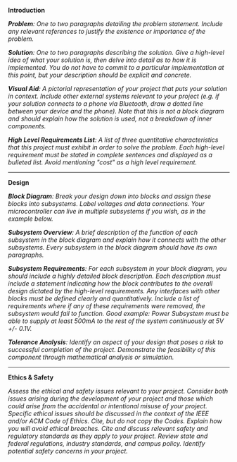 **Introduction**



***Problem**: One to two paragraphs detailing the problem statement. Include any relevant references to justify the existence or importance of the problem.*


***Solution**: One to two paragraphs describing the solution. Give a high-level idea of what your solution is, then delve into detail as to how it is implemented. 
You do not have to commit to a particular implementation at this point, but your description should be explicit and concrete.*


***Visual Aid**: A pictorial representation of your project that puts your solution in context. Include other external systems relevant to your project 
(e.g. if your solution connects to a phone via Bluetooth, draw a dotted line between your device and the phone). 
Note that this is not a block diagram and should explain how the solution is used, not a breakdown of inner components.*


***High Level Requirements List**: A list of three quantitative characteristics that this project must exhibit in order to solve the problem. 
Each high-level requirement must be stated in complete sentences and displayed as a bulleted list. Avoid mentioning "cost" as a high level requirement.*


--------------------

**Design**



***Block Diagram**: Break your design down into blocks and assign these blocks into subsystems. Label voltages and data connections. 
Your microcontroller can live in multiple subsystems if you wish, as in the example below.*


***Subsystem Overview**: A brief description of the function of each subsystem in the block diagram and explain how it connects with the other subsystems. 
Every subsystem in the block diagram should have its own paragraphs.*


***Subsystem Requirements**: For each subsystem in your block diagram, you should include a highly detailed block description. 
Each description must include a statement indicating how the block contributes to the overall design dictated by the high-level requirements. 
Any interfaces with other blocks must be defined clearly and quantitatively. Include a list of requirements where if any of these requirements were removed, 
the subsystem would fail to function. Good example: Power Subsystem must be able to supply at least 500mA to the rest of the system continuously at 5V +/- 0.1V.*


***Tolerance Analysis**: Identify an aspect of your design that poses a risk to successful completion of the project. 
Demonstrate the feasibility of this component through mathematical analysis or simulation.*

---------------------

**Ethics & Safety**

*Assess the ethical and safety issues relevant to your project. Consider both issues arising during the development of your project and those which could arise from the 
accidental or intentional misuse of your project. Specific ethical issues should be discussed in the context of the IEEE and/or ACM Code of Ethics. 
Cite, but do not copy the Codes. Explain how you will avoid ethical breaches. Cite and discuss relevant safety and regulatory standards as they apply to your project. 
Review state and federal regulations, industry standards, and campus policy. Identify potential safety concerns in your project.*


